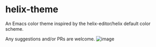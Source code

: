 # helix-theme
An Emacs color theme inspired by the helix-editor/helix default color scheme.

Any suggestions and/or PRs are welcome.
![image](https://github.com/ibakepunk/helix-theme/assets/2253999/e8e55fb2-ddb6-4dbc-ab25-4a33544a13de)

